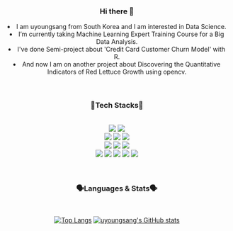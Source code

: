 <div align=center> 
 <div> 
 
  <h3> Hi there 🤚 </h3>
  <li> I am uyoungsang from South Korea and I am interested in Data Science.</li>
  <li> I’m currently taking Machine Learning Expert Training Course for a Big Data Analysis.</li>
  <li>  I've done Semi-project about 'Credit Card Customer Churn Model' with R. </li>
  <li>  And now I am on another project about Discovering the Quantitative Indicators of Red Lettuce Growth using opencv. </li>
 </div>
 
  

  
  <div> 
   <br>
   <br>
   <h3> 🔧Tech Stacks🔧 </h3>
   <br>
   <img src="https://img.shields.io/badge/python-3670A0?style=for-the-badge&logo=python&logoColor=ffdd54">
   <img src="https://img.shields.io/badge/r-%23276DC3.svg?style=for-the-badge&logo=r&logoColor=white">
  
   <br>
   <img src="https://img.shields.io/badge/pandas-%23150458.svg?style=for-the-badge&logo=pandas&logoColor=white">
   <img src="https://img.shields.io/badge/numpy-%23013243.svg?style=for-the-badge&logo=numpy&logoColor=white">
   <img src="https://img.shields.io/badge/opencv-%23white.svg?style=for-the-badge&logo=opencv&logoColor=white">
   <br>
   <img src="https://img.shields.io/badge/scikit--learn-%23F7931E.svg?style=for-the-badge&logo=scikit-learn&logoColor=white">
   <img src="https://img.shields.io/badge/TensorFlow-%23FF6F00.svg?style=for-the-badge&logo=TensorFlow&logoColor=white">
   <img src="https://img.shields.io/badge/Keras-%23D00000.svg?style=for-the-badge&logo=Keras&logoColor=white">
   <br>
   <img src="https://img.shields.io/badge/Anaconda-%2344A833.svg?style=for-the-badge&logo=anaconda&logoColor=white">
   <img src="https://img.shields.io/badge/Spyder-838485?style=for-the-badge&logo=spyder%20ide&logoColor=maroon">
   <img src="https://img.shields.io/badge/mariaDB-003545?style=for-the-badge&logo=mariaDB&logoColor=white">
   <img src="https://img.shields.io/badge/cent%20os-002260?style=for-the-badge&logo=centos&logoColor=F0F0F0">
   <img src="https://img.shields.io/badge/Oracle-F80000?style=for-the-badge&logo=oracle&logoColor=white">
  </div>
  
  
  <div>
   <br>
   <br>
   <h3> 🗣Languages & Stats🗣 </h3>
   <br>
   
   [![Top Langs](https://github-readme-stats.vercel.app/api/top-langs/?username=uyoungsang&layout=compact&theme=graywhite&show_icons=true&border_color=ffffff)](https://github.com/jungmyung-kr/)
   [![uyoungsang's GitHub stats](https://github-readme-stats.vercel.app/api?username=uyoungsang&show_icons=true&theme=graywhite&border_color=ffffff&hide=issues,contribs)](https://github.com/jungmyung-kr/github-readme-stats)
   <br>
  </div> 
</div>
